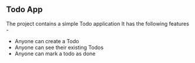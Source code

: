 ## Todo App

The project contains a simple Todo application
It has the following features -

- Anyone can create a Todo
- Anyone can see their existing Todos
- Anyone can mark a todo as done
